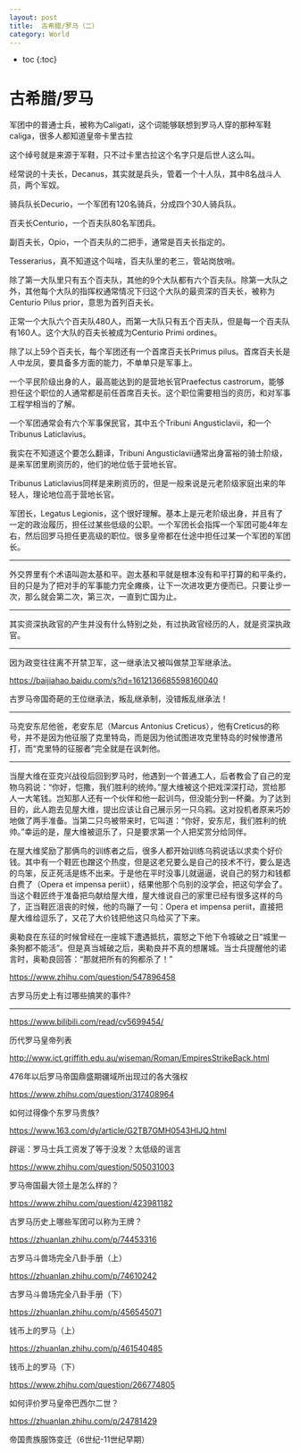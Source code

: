 ```yaml
---
layout: post
title:  古希腊/罗马（二）
category: World 
---
```


* toc
{:toc}

# 古希腊/罗马

军团中的普通士兵，被称为Caligati，这个词能够联想到罗马人穿的那种军鞋caliga，很多人都知道皇帝卡里古拉

这个绰号就是来源于军鞋，只不过卡里古拉这个名字只是后世人这么叫。

经常说的十夫长，Decanus，其实就是兵头，管着一个十人队，其中8名战斗人员，两个军奴。

骑兵队长Decurio，一个军团有120名骑兵，分成四个30人骑兵队。

百夫长Centurio，一个百夫队80名军团兵。

副百夫长，Opio，一个百夫队的二把手，通常是百夫长指定的。

Tesserarius，真不知道这个叫啥，百夫队里的老三，管站岗放哨。

除了第一大队里只有五个百夫队，其他的9个大队都有六个百夫队。除第一大队之外，其他每个大队的指挥权通常情况下归这个大队的最资深的百夫长，被称为Centurio Pilus prior，意思为首列百夫长。

正常一个大队六个百夫队480人，而第一大队只有五个百夫队，但是每一个百夫队有160人。这个大队的百夫长被成为Centurio Primi ordines。

除了以上59个百夫长，每个军团还有一个首席百夫长Primus pilus。首席百夫长是人中龙凤，要具备多方面的能力，不单单只是军事上。

一个平民阶级出身的人，最高能达到的是营地长官Praefectus castrorum，能够担任这个职位的人通常都是前任首席百夫长。这个职位需要相当的资历，和对军事工程学相当的了解。

一个军团通常会有六个军事保民官，其中五个Tribuni Angusticlavii，和一个Tribunus Laticlavius。

我实在不知道这个要怎么翻译，Tribuni Angusticlavii通常出身富裕的骑士阶级，是来军团里刷资历的，他们的地位低于营地长官。

Tribunus Laticlavius同样是来刷资历的，但是一般来说是元老阶级家庭出来的年轻人，理论地位高于营地长官。

军团长，Legatus Legionis，这个很好理解。基本上是元老阶级出身，并且有了一定的政治履历，担任过某些低级的公职。一个军团长会指挥一个军团可能4年左右，然后回罗马担任更高级的职位。很多皇帝都在仕途中担任过某一个军团的军团长。

---

外交界里有个术语叫迦太基和平。迦太基和平就是根本没有和平打算的和平条约，目的只是为了把对手的军事能力完全瘫痪，让下一次进攻更方便而已。只要让步一次，那么就会第二次，第三次，一直到亡国为止。

---

其实资深执政官的产生并没有什么特别之处，有过执政官经历的人，就是资深执政官。

---

因为政变往往离不开禁卫军，这一继承法又被叫做禁卫军继承法。

https://baijiahao.baidu.com/s?id=1612136685598160040

古罗马帝国奇葩的王位继承法，叛乱继承制，没错叛乱继承法！

---

马克安东尼他爸，老安东尼（Marcus Antonius Creticus），他有Creticus的称号，并不是因为他征服了克里特岛，而是因为他试图进攻克里特岛的时候惨遭吊打，而“克里特的征服者”完全就是在讽刺他。

---

当屋大维在亚克兴战役后回到罗马时，他遇到一个普通工人，后者教会了自己的宠物乌鸦说：“你好，恺撒，我们胜利的统帅。”屋大维被这个把戏深深打动，赏给那人一大笔钱。岂知那人还有一个伙伴和他一起训鸟，但没能分到一杯羹。为了达到目的，此人跑去见屋大维，提出应该让自己展示另一只乌鸦。这对投机者原来巧妙地做了两手准备。当第二只鸟被带来时，它叫道：“你好，安东尼，我们胜利的统帅。”幸运的是，屋大维被逗乐了，只是要求第一个人把奖赏分给同伴。

在屋大维奖励了那俩鸟的训练者之后，很多人都开始训练乌鸦说话以求卖个好价钱。其中有一个鞋匠也蹭这个热度，但是这老兄要么是自己的技术不行，要么是选的鸟笨，反正死活是练不出来。于是他在平时没事儿就逼逼，说自己的努力和钱都白费了（Opera et impensa periit），结果他那个鸟别的没学会，把这句学会了。当这个鞋匠终于准备把鸟献给屋大维，屋大维说自己的家里已经有很多这样的鸟了，正当鞋匠沮丧的时候，他的鸟蹦了一句：Opera et impensa periit，直接把屋大维给逗乐了，又花了大价钱把他这只鸟给买了下来。

奥勒良在东征的时候曾经在一座城下遭遇抵抗，震怒之下他下令城破之日“城里一条狗都不能活”。但是真当城破之后，奥勒良并不真的想屠城。当士兵提醒他的诺言时，奥勒良回答：“那就把所有的狗都杀了！”

https://www.zhihu.com/question/547896458

古罗马历史上有过哪些搞笑的事件?

---

https://www.bilibili.com/read/cv5699454/

历代罗马皇帝列表

http://www.ict.griffith.edu.au/wiseman/Roman/EmpiresStrikeBack.html

476年以后罗马帝国鼎盛期疆域所出现过的各大强权

https://www.zhihu.com/question/317408964

如何过得像个东罗马贵族?

https://www.163.com/dy/article/G2TB7GMH0543HIJQ.html

辟谣：罗马士兵工资发了等于没发？太低级的谣言

https://www.zhihu.com/question/505031003

罗马帝国最大领土是怎么样的？

https://www.zhihu.com/question/423981182

古罗马历史上哪些军团可以称为王牌？

https://zhuanlan.zhihu.com/p/74453316

古罗马斗兽场完全八卦手册（上）

https://zhuanlan.zhihu.com/p/74610242

古罗马斗兽场完全八卦手册（下）

https://zhuanlan.zhihu.com/p/456545071

钱币上的罗马（上）

https://zhuanlan.zhihu.com/p/461540485

钱币上的罗马（下）

https://www.zhihu.com/question/266774805

如何评价罗马皇帝巴西尔二世？

https://zhuanlan.zhihu.com/p/24781429

帝国贵族服饰变迁（6世纪-11世纪早期）
